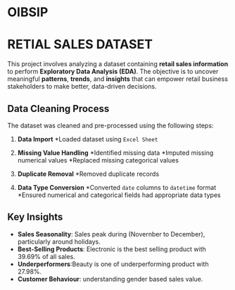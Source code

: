 # OIBSIP
# RETIAL SALES DATASET
This project involves analyzing a dataset containing **retail sales information** to perform **Exploratory Data Analysis (EDA)**. The objective is to uncover meaningful **patterns**, **trends**, and **insights** that can empower retail business stakeholders to make better, data-driven decisions.

## Data Cleaning Process

The dataset was cleaned and pre-processed using the following steps:

1. **Data Import**
   *Loaded dataset using `Excel Sheet`
   
2. **Missing Value Handling**
   *Identified missing data 
   *Imputed missing numerical values 
   *Replaced missing categorical values 

3. **Duplicate Removal**
   *Removed duplicate records 

4. **Data Type Conversion**
   *Converted `date` columns to `datetime` format
   *Ensured numerical and categorical fields had appropriate data types

## Key Insights

-  **Sales Seasonality**: Sales peak during  (Novernber to December), particularly around holidays.
-  **Best-Selling Products**: Electronic is the best selling product with 39.69% of all sales.
-  **Underperformers**:Beauty is one of underperforming product with 27.98%.
-  **Customer Behaviour**: understanding gender based sales value.


